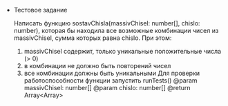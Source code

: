 - Тестовое задание

  Написать функцию sostavChisla(massivChisel: number[], chislo: number),
  которая бы находила все возможные комбинации чисел из massivChisel,
  сумма которых равна chislo. При этом:

  1. massivChisel содержит, только уникальные положительные числа (> 0)
  2. в комбинации не должно быть повторений чисел
  3. все комбинации должны быть уникальными
     Для проверки работоспособности функции запустить runTests()
     @param massivChisel: number[]
     @param chislo: number[]
     @return Array<Array<number>>
